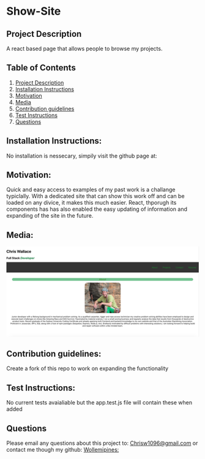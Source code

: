 # Show-Site
## Project Description <a name="project-description"></a>
A react based page that allows people to browse my projects. 

## Table of Contents
1. [Project Description](#project-description)
1. [Installation Instructions](#install)
1. [Motivation](#motivation)
1. [Media](#media)
1. [Contribution guidelines](#contribute)
1. [Test Instructions](#test)
1. [Questions](#questions)


## Installation Instructions: <a name="install"></a>
No installation is nessecary, simpily visit the github page at:

## Motivation: <a name="motivation"></a>
Quick and easy access to examples of my past work is a challange typiclally. With a dedicated site that can show this work off and can be loaded on any divice, it makes this much easier. 
React, thporugh its components has has also enabled the easy updating of information and expanding of the site in the future.

## Media: <a name="media"></a>
![Example](./public/example.png)

## Contribution guidelines: <a name="contribute"></a>
Create a fork of this repo to work on expanding the functionality

## Test Instructions: <a name="test"></a>
No current tests avaialiable but the app.test.js file will contain these when added

## Questions <a name="questions"></a>
Please email any questions about this project to: Chrisw1096@gmail.com
or contact me though my github: 
[Wollemipines:](https://github.com/Wollemipines)
